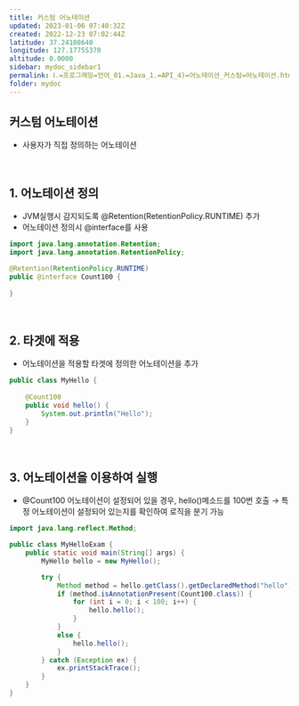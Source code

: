 ```yaml
---
title: 커스텀 어노테이션
updated: 2023-01-06 07:40:32Z
created: 2022-12-23 07:02:44Z
latitude: 37.24108640
longitude: 127.17755370
altitude: 0.0000
sidebar: mydoc_sidebar1
permalink: Ⅰ.=프로그래밍=언어_01.=Java_1.=API_4)=어노테이션_커스텀=어노테이션.html
folder: mydoc
---
```


## 커스텀 어노테이션
- 사용자가 직접 정의하는 어노테이션
<br>

## 1. 어노테이션 정의
- JVM실행시 감지되도록 @Retention(RetentionPolicy.RUNTIME) 추가
- 어노테이션 정의시 @interface를 사용

```java
import java.lang.annotation.Retention;
import java.lang.annotation.RetentionPolicy;

@Retention(RetentionPolicy.RUNTIME)
public @interface Count100 {
	
}
```

<br>

## 2. 타겟에 적용
- 어노테이션을 적용할 타겟에 정의한 어노테이션을 추가

```java
public class MyHello {
	
	@Count100
	public void hello() {
		System.out.println("Hello");
	}
}
```

<br>

## 3. 어노테이션을 이용하여 실행
- @Count100 어노테이션이 설정되어 있을 경우, hello()메소드를 100번 호출
  → 특정 어노테이션이 설정되어 있는지를 확인하여 로직을 분기 가능

```java
import java.lang.reflect.Method;

public class MyHelloExam {
	public static void main(String[] args) {
		MyHello hello = new MyHello();

		try {
			Method method = hello.getClass().getDeclaredMethod("hello");
			if (method.isAnnotationPresent(Count100.class)) {
				for (int i = 0; i < 100; i++) {
					hello.hello();
				}
			}
			else {
				hello.hello();
			}
		} catch (Exception ex) {
			ex.printStackTrace();
		}
	}
}
```

